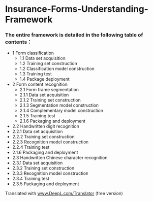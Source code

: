 # Insurance-Forms-Understanding-Framework

### The entire framework is detailed in the following table of contents：

* 1 Form classification  
  * 1.1 Data set acquisition  
  * 1.2 Training set construction  
  * 1.2 Classification model construction  
  * 1.3 Training test  
  * 1.4 Package deployment  
* 2 Form content recognition  
  * 2.1 Form frame segmentation  
   * 2.1.1 Data set acquisition  
   * 2.1.2 Training set construction  
   * 2.1.3 Segmentation model construction  
   * 2.1.4 Complementary model construction  
   * 2.1.5 Training test  
   * 2.1.6 Packaging and deployment  
* 2.2 Handwritten digit recognition  
* 2.2.1 Data set acquisition  
* 2.2.2 Training set construction  
* 2.2.3 Recognition model construction  
* 2.2.4 Training test  
* 2.1.6 Packaging and deployment  
* 2.3 Handwritten Chinese character recognition  
* 2.3.1 Data set acquisition  
* 2.3.2 Training set construction  
* 2.3.3 Recognition model construction  
* 2.3.4 Training test  
* 2.3.5 Packaging and deployment  

Translated with www.DeepL.com/Translator (free version)
